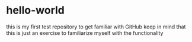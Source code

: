 # hello-world
this is my first test repository to get familiar with GitHub
keep in mind that this is just an exercise to familiarize myself with the functionality
